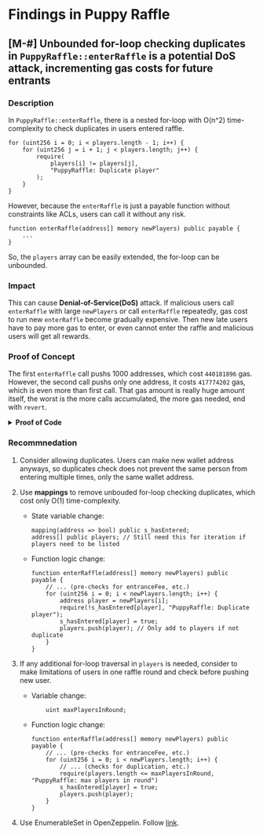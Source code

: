 # Findings in Puppy Raffle
## [M-#] Unbounded for-loop checking duplicates in `PuppyRaffle::enterRaffle` is a potential DoS attack, incrementing gas costs for future entrants

### Description
In `PuppyRaffle::enterRaffle`, there is a nested for-loop with O(n^2) time-complexity to check duplicates in users entered raffle.
```solidity
for (uint256 i = 0; i < players.length - 1; i++) {
    for (uint256 j = i + 1; j < players.length; j++) {
        require(
            players[i] != players[j],
            "PuppyRaffle: Duplicate player"
        );
    }
}
```
However, because the `enterRaffle` is just a payable function without constraints like ACLs, users can call it without any risk. 
```solidity
function enterRaffle(address[] memory newPlayers) public payable { 
    ...
}
```
So, the `players` array can be easily extended, the for-loop can be unbounded.

### Impact 
This can cause **Denial-of-Service(DoS)** attack. If malicious users call `enterRaffle` with large `newPlayers` or call `enterRaffle` repeatedly, gas cost to run new `enterRaffle` become gradually expensive. Then new late users have to pay more gas to enter, or even cannot enter the raffle and malicious users will get all rewards.

### Proof of Concept
The first `enterRaffle` call pushs 1000 addresses, which cost `440181896` gas. However, the second call pushs only one address, it costs `417774202` gas, which is even more than first call. That gas amount is really huge amount itself, the worst is the more calls accumulated, the more gas needed, end with `revert`.
<details>
<summary><b>Proof of Code</b></summary>

Place the following test into `test/PuppyRaffleTest.t.sol`.
```solidity
function testEnterRaffleDoS() public {
    uint gasBefore;
    uint gasAfter;
    address[] memory newOnePlayer = new address[](1);
    
    // 1. Entering only one new user
    newOnePlayer[0] = address(99999);
    gasBefore = gasleft();
    puppyRaffle.enterRaffle{value: entranceFee}(newOnePlayer);
    gasAfter = gasleft();
    console.log("1. Gas used:", gasBefore - gasAfter);

     // 2. Entering 1000 new users
    uint numberOfPlayers = 1000;
    address[] memory players = new address[](numberOfPlayers);
    for (uint i = 0; i < numberOfPlayers; i++) {
        players[i] = address(i);
    }
    gasBefore = gasleft();
    puppyRaffle.enterRaffle{value: entranceFee * numberOfPlayers}(players);
    gasAfter = gasleft();
    console.log("2. Gas used:", gasBefore - gasAfter);

     // 3. Entering only one new user
    newOnePlayer[0] = address(9999);
    gasBefore = gasleft();
    puppyRaffle.enterRaffle{value: entranceFee}(newOnePlayer);
    gasAfter = gasleft();
    console.log("3. Gas used:", gasBefore - gasAfter);
}
```
Run test via `forge test --match-test testEnterRaffleDoS -vv`, then you can see the expected output:
```bash
Logs:
  1. Gas used: 61582
  2. Gas used: 440987844
  3. Gas used: 418609328
```

</details>


### Recommnedation
1. Consider allowing duplicates. Users can make new wallet address anyways, so duplicates check does not prevent the same person from entering multiple times, only the same wallet address.
1. Use **mappings** to remove unbouded for-loop checking duplicates, which cost only O(1) time-complexity.
    - State variable change: 
        ```solidity
        mapping(address => bool) public s_hasEntered;
        address[] public players; // Still need this for iteration if players need to be listed
        ```
    - Function logic change:
        ```solidity
        function enterRaffle(address[] memory newPlayers) public payable {
            // ... (pre-checks for entranceFee, etc.)
            for (uint256 i = 0; i < newPlayers.length; i++) {
                address player = newPlayers[i];
                require(!s_hasEntered[player], "PuppyRaffle: Duplicate player");
                s_hasEntered[player] = true;
                players.push(player); // Only add to players if not duplicate
            }
        }
        ```

1. If any additional for-loop traversal in `players` is needed, consider to make limitations of users in one raffle round and check before pushing new user.
    - Variable change:
        ```solidity
            uint maxPlayersInRound;
        ```
    - Function logic change:
        ```solidity
        function enterRaffle(address[] memory newPlayers) public payable {
            // ... (pre-checks for entranceFee, etc.)
            for (uint256 i = 0; i < newPlayers.length; i++) {
                // ... (checks for duplication, etc.)
                require(players.length <= maxPlayersInRound, "PuppyRaffle: max players in round")
                s_hasEntered[player] = true;
                players.push(player);
            }
        }
        ```

1. Use EnumerableSet in OpenZeppelin. Follow [link](https://docs.openzeppelin.com/contracts/5.x/api/utils#EnumerableSet).